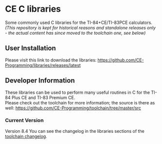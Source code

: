 # CE C libraries
Some commonly used C libraries for the TI-84+CE/TI-83PCE calculators.  
_(This repository is kept for historical reasons and standalone releases only - the actual content has since moved to the toolchain one, see below)_

## User Installation
Please visit this link to download the libraries: https://github.com/CE-Programming/libraries/releases/latest

## Developer Information
These libraries can be used to perform many useful routines in C for the TI-84 Plus CE and TI-83 Premium CE.  
Please check out the toolchain for more information; the source is there as well: https://github.com/CE-Programming/toolchain/tree/master/src

### Current Version
Version 8.4
You can see the changelog in the libraries sections of the [toolchain changelog](https://github.com/CE-Programming/toolchain/blob/master/changelog.md).
